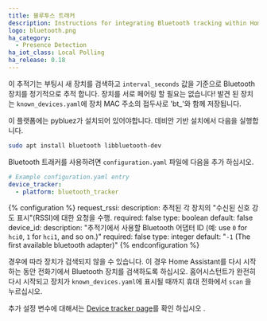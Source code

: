 ```yaml
---
title: 블루투스 트래커
description: Instructions for integrating Bluetooth tracking within Home Assistant.
logo: bluetooth.png
ha_category:
  - Presence Detection
ha_iot_class: Local Polling
ha_release: 0.18
---
```


이 추적기는 부팅시 새 장치를 검색하고 `interval_seconds` 값을 기준으로 Bluetooth 장치를 정기적으로 추적 합니다. 장치를 서로 페어링 할 필요는 없습니다! 발견 된 장치는 `known_devices.yaml`에 장치 MAC 주소의 접두사로 'bt_'와 함께 저장됩니다.

이 플랫폼에는 pybluez가 설치되어 있어야합니다. 데비안 기반 설치에서 다음을 실행합니다. 

```bash
sudo apt install bluetooth libbluetooth-dev
```

Bluetooth 트래커를 사용하려면 `configuration.yaml` 파일에 다음을 추가 하십시오.

```yaml
# Example configuration.yaml entry
device_tracker:
  - platform: bluetooth_tracker
```

{% configuration %}
request_rssi:
  description: 추적된 각 장치의 "수신된 신호 강도 표시"(RSSI)에 대한 요청을 수행.
  required: false
  type: boolean
  default: false
device_id:
  description: "추적기에서 사용할 Bluetooth 어댑터 ID (예: use `0` for `hci0`, `1` for `hci1`, and so on.)"
  required: false
  type: integer
  default: "`-1` (The first available bluetooth adapter)"
{% endconfiguration %}

경우에 따라 장치가 검색되지 않을 수 있습니다. 이 경우 Home Assistant를 다시 시작하는 동안 전화기에서 Bluetooth 장치를 검색하도록 하십시오. 홈어시스턴트가 완전히 다시 시작되고 장치가 `known_devices.yaml`에 표시될 때까지 휴대 전화에서 `scan` 을 누르십시오.

추가 설정 변수에 대해서는 [Device tracker page](/integrations/device_tracker/)를 확인 하십시오 .